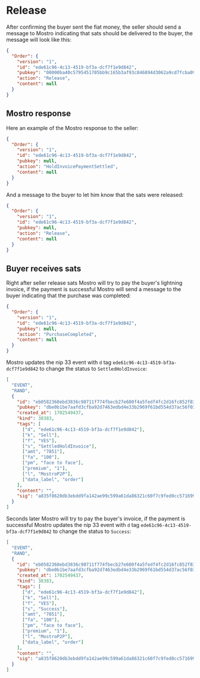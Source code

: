 # Release

After confirming the buyer sent the fiat money, the seller should send a message to Mostro indicating that sats should be delivered to the buyer, the message will look like this:

```json
{
  "Order": {
    "version": "1",
    "id": "ede61c96-4c13-4519-bf3a-dcf7f1e9d842",
    "pubkey": "00000ba40c5795451705bb9c165b3af93c846894d3062a9cd7fcba090eb3bf78",
    "action": "Release",
    "content": null
  }
}
```

## Mostro response

Here an example of the Mostro response to the seller:

```json
{
  "Order": {
    "version": "1",
    "id": "ede61c96-4c13-4519-bf3a-dcf7f1e9d842",
    "pubkey": null,
    "action": "HoldInvoicePaymentSettled",
    "content": null
  }
}
```

And a message to the buyer to let him know that the sats were released:

```json
{
  "Order": {
    "version": "1",
    "id": "ede61c96-4c13-4519-bf3a-dcf7f1e9d842",
    "pubkey": null,
    "action": "Release",
    "content": null
  }
}
```

## Buyer receives sats

Right after seller release sats Mostro will try to pay the buyer's lightning invoice, if the payment is successful Mostro will send a message to the buyer indicating that the purchase was completed:

```json
{
  "Order": {
    "version": "1",
    "id": "ede61c96-4c13-4519-bf3a-dcf7f1e9d842",
    "pubkey": null,
    "action": "PurchaseCompleted",
    "content": null
  }
}
```

Mostro updates the nip 33 event with `d` tag `ede61c96-4c13-4519-bf3a-dcf7f1e9d842` to change the status to `SettledHoldInvoice`:

```json
[
  "EVENT",
  "RAND",
  {
    "id": "eb0582360ebd3836c90711f774fbecb27e600f4a5fedf4fc2d16fc852f8380b1",
    "pubkey": "dbe0b1be7aafd3cfba92d7463edbd4e33b2969f61bd554d37ac56f032e13355a",
    "created_at": 1702549437,
    "kind": 38383,
    "tags": [
      ["d", "ede61c96-4c13-4519-bf3a-dcf7f1e9d842"],
      ["k", "Sell"],
      ["f", "VES"],
      ["s", "SettledHoldInvoice"],
      ["amt", "7851"],
      ["fa", "100"],
      ["pm", "face to face"],
      ["premium", "1"],
      ["l", "MostroP2P"],
      ["data_label", "order"]
    ],
    "content": "",
    "sig": "a835f8620db3ebdd9fa142ae99c599a61da86321c60f7c9fed0cc57169950f4121757ff64a5e998baccf6b68272aa51819c3e688d8ad586c0177b3cd1ab09c0f"
  }
]
```

Seconds later Mostro will try to pay the buyer's invoice, if the payment is successful Mostro updates the nip 33 event with `d` tag `ede61c96-4c13-4519-bf3a-dcf7f1e9d842` to change the status to `Success`:

```json
[
  "EVENT",
  "RAND",
  {
    "id": "eb0582360ebd3836c90711f774fbecb27e600f4a5fedf4fc2d16fc852f8380b1",
    "pubkey": "dbe0b1be7aafd3cfba92d7463edbd4e33b2969f61bd554d37ac56f032e13355a",
    "created_at": 1702549437,
    "kind": 38383,
    "tags": [
      ["d", "ede61c96-4c13-4519-bf3a-dcf7f1e9d842"],
      ["k", "Sell"],
      ["f", "VES"],
      ["s", "Success"],
      ["amt", "7851"],
      ["fa", "100"],
      ["pm", "face to face"],
      ["premium", "1"],
      ["l", "MostroP2P"],
      ["data_label", "order"]
    ],
    "content": "",
    "sig": "a835f8620db3ebdd9fa142ae99c599a61da86321c60f7c9fed0cc57169950f4121757ff64a5e998baccf6b68272aa51819c3e688d8ad586c0177b3cd1ab09c0f"
  }
]
```
